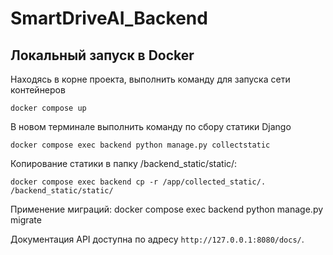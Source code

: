 # SmartDriveAI_Backend

## Локальный запуск в Docker
Находясь в корне проекта, выполнить команду для запуска сети контейнеров
```
docker compose up
```
В новом терминале выполнить команду по сбору статики Django
```
docker compose exec backend python manage.py collectstatic
```
Копирование статики в папку /backend_static/static/:
```
docker compose exec backend cp -r /app/collected_static/. /backend_static/static/
```
Применение миграций:
docker compose exec backend python manage.py migrate

Документация API доступна по адресу `http://127.0.0.1:8080/docs/`.
